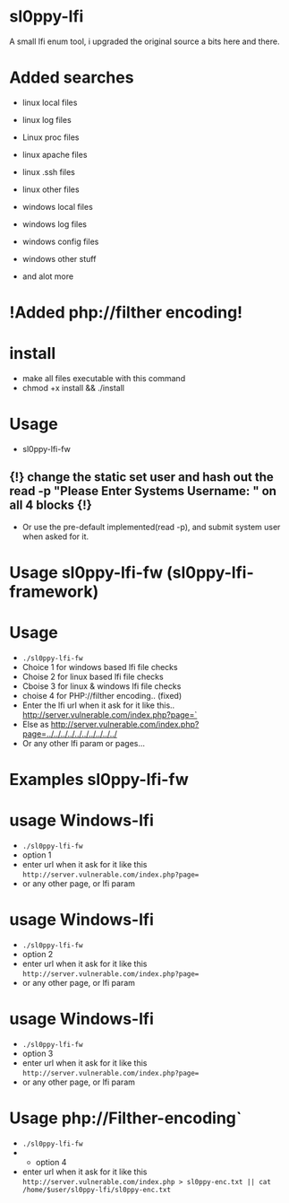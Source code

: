 # sl0ppy-lfi
A small lfi enum tool, i upgraded the original source a bits here and there.  

# Added searches
* linux local files 
* linux log files 
* Linux proc files
* linux apache files
* linux .ssh files
* linux other files 

* windows local files
* windows log files
* windows config files
* windows other stuff    
* and alot more 

# !Added php://filther encoding! 

# install
* make all files executable with this command
* chmod +x install && ./install

# Usage   
* sl0ppy-lfi-fw 


## {!} change the static set user and hash out the read -p "Please Enter Systems Username: " on all 4 blocks {!}
* Or use the pre-default implemented(read -p), and submit system user when asked for it.


# Usage sl0ppy-lfi-fw (sl0ppy-lfi-framework)

# Usage 
* `./sl0ppy-lfi-fw` 
* Choice 1 for windows based lfi file checks
* Choise 2 for linux based lfi file checks
* Cboise 3 for linux & windows lfi file checks
* choise 4 for PHP://filther encoding.. (fixed)
* Enter the lfi url when it ask for it like this.. http://server.vulnerable.com/index.php?page=` 
* Else as http://server.vulnerable.com/index.php?page=../../../../../../../../../../
* Or any other lfi param or pages... 

# Examples sl0ppy-lfi-fw

# usage Windows-lfi 
* `./sl0ppy-lfi-fw`
* option 1
* enter url when it ask for it like this `http://server.vulnerable.com/index.php?page=`
* or any other page, or lfi param

# usage Windows-lfi 
* `./sl0ppy-lfi-fw`
* option 2
* enter url when it ask for it like this `http://server.vulnerable.com/index.php?page=`
* or any other page, or lfi param

# usage Windows-lfi 
* `./sl0ppy-lfi-fw`
* option 3
* enter url when it ask for it like this `http://server.vulnerable.com/index.php?page=`
* or any other page, or lfi param


# Usage php://Filther-encoding` 
* `./sl0ppy-lfi-fw`
* * option 4 
* enter url when it ask for it like this `http://server.vulnerable.com/index.php > sl0ppy-enc.txt || cat /home/$user/sl0ppy-lfi/sl0ppy-enc.txt` 




